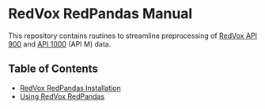 # RedVox RedPandas Manual

This repository contains routines to streamline preprocessing of [RedVox API 900](https://bitbucket.org/redvoxhi/redvox-protobuf-api/src/master/) 
and [API 1000](https://github.com/RedVoxInc/redvox-api-1000) (API M) data.



## Table of Contents

<!-- toc -->

- [RedVox RedPandas Installation](https://github.com/RedVoxInc/redpandas/blob/master/docs/installation.md)  
- [Using RedVox RedPandas](https://github.com/RedVoxInc/redpandas/blob/master/docs/using_redpandas.md)
   
<!-- tocstop -->

